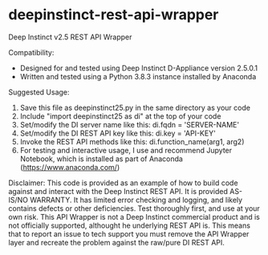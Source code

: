# deepinstinct-rest-api-wrapper

Deep Instinct v2.5 REST API Wrapper

Compatibility:
* Designed for and tested using Deep Instinct D-Appliance version 2.5.0.1
* Written and tested using a Python 3.8.3 instance installed by Anaconda

Suggested Usage:
1. Save this file as deepinstinct25.py in the same directory as your code
2. Include "import deepinstinct25 as di" at the top of your code
3. Set/modify the DI server name like this: di.fqdn = 'SERVER-NAME'
4. Set/modify the DI REST API key like this: di.key = 'API-KEY'
5. Invoke the REST API methods like this:  di.function_name(arg1, arg2)
6. For testing and interactive usage, I use and recommend Jupyter Notebook, which is installed as part of Anaconda (https://www.anaconda.com/)

Disclaimer:
This code is provided as an example of how to build code against and interact with the Deep Instinct REST API. It is provided AS-IS/NO WARRANTY. It has limited error checking and logging, and likely contains defects or other deficiencies. Test thoroughly first, and use at your own risk. This API Wrapper is not a Deep Instinct commercial product and is not officially supported, althought he underlying REST API is. This means that to report an issue to tech support you must remove the API Wrapper layer and recreate the problem against the raw/pure DI REST API.

